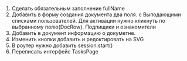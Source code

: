 1. Сделать обязательным заполнение fullName
2. Добавить в форму создания документа два поля. с Выподающими списками пользователей. Для активации нужно кликнуть по выбранному полю(DocRow). Подпищики и ознакомители
3. Добавить в документ информацию о докуметне.
4. Изменить кнопки добавить и редоктировать на SVG
5. В роутер нужно добавить session.start()
6. Переписать интерфейс TasksPage
